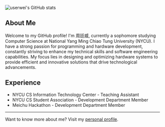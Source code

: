 ![userwei's GitHub stats](https://github-readme-stats.userwei.vercel.app/api?username=chou-ting-wei&show_icons=true&rank_icon=github&theme=dark&include_all_commits=true)

## About Me

Welcome to my GitHub profile! I'm 周廷威, currently a sophomore studying Computer Science at National Yang Ming Chiao Tung University (NYCU). I have a strong passion for programming and hardware development, constantly striving to enhance my technical skills and software engineering capabilities. My focus lies in designing and optimizing hardware systems to provide efficient and innovative solutions that drive technological advancements.

## Experience

* NYCU CS Information Technology Center - Teaching Assistant
* NYCU CS Student Association - Development Department Member
* Meichu Hackathon - Development Department Member

---

Want to know more about me? Visit my [personal profile](https://profile.userwei.com/).
